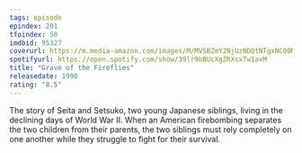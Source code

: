 ```yaml
---
tags: episode
epindex: 201
tfoindex: 50
imdbid: 95327
coverurl: https://m.media-amazon.com/images/M/MV5BZmY2NjUzNDQtNTgxNC00M2Q4LTljOWQtMjNjNDBjNWUxNmJlXkEyXkFqcGdeQXVyNTA4NzY1MzY@._V1_SX202_CR0,0,202,300_.jpg
spotifyurl: https://open.spotify.com/show/39lr9bBUcXgZRXsxTw1axM
title: "Grave of the Fireflies"
releasedate: 1990
rating: "8.5"
---
```


The story of Seita and Setsuko, two young Japanese siblings, living in the declining days of World War II. When an American firebombing separates the two children from their parents, the two siblings must rely completely on one another while they struggle to fight for their survival.